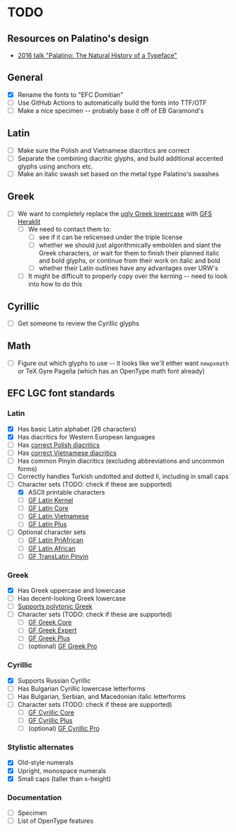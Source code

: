 # TODO

## Resources on Palatino's design

* [2016 talk "Palatino: The Natural History of a Typeface"](https://www.youtube.com/watch?v=oG-oYm1oTLE)

## General

* [X] Rename the fonts to "EFC Domitian"
* [ ] Use GitHub Actions to automatically build the fonts into TTF/OTF
* [ ] Make a nice specimen -- probably base it off of EB Garamond's

## Latin

* [ ] Make sure the Polish and Vietnamese diacritics are correct
* [ ] Separate the combining diacritic glyphs, and build additional accented glyphs using anchors etc.
* [ ] Make an italic swash set based on the metal type Palatino's swashes

## Greek

* [ ] We want to completely replace the [ugly Greek lowercase](https://github.com/rstub/fplneu/issues/2) with [GFS Heraklit](https://greekfontsociety-gfs.gr/typefaces/20th_21st_century#GFS_Heraklit)
  * [ ] We need to contact them to:
    * [ ] see if it can be relicensed under the triple license
    * [ ] whether we should just algorithmically embolden and slant the Greek characters, or wait for them to finish their planned italic and bold glyphs, or continue from their work on italic and bold
    * [ ] whether their Latin outlines have any advantages over URW's
  * [ ] It might be difficult to properly copy over the kerning -- need to look into how to do this

## Cyrillic

* [ ] Get someone to review the Cyrillic glyphs

## Math

* [ ] Figure out which glyphs to use -- it looks like we'll either want `newpxmath` or TeX Gyre Pagella (which has an OpenType math font already)

## EFC LGC font standards

### Latin

* [X] Has basic Latin alphabet (26 characters)
* [X] Has diacritics for Western European languages
* [ ] Has [correct Polish diacritics](http://www.twardoch.com/download/polishhowto/intro.html)
* [ ] Has [correct Vietnamese diacritics](https://vietnamesetypography.com/)
* [ ] Has common Pinyin diacritics (excluding abbreviations and uncommon forms)
* [ ] Correctly handles Turkish undotted and dotted Ii, including in small caps
* [ ] Character sets (TODO: check if these are supported)
  * [X] ASCII printable characters
  * [ ] [GF Latin Kernel](https://github.com/googlefonts/glyphsets/blob/main/GLYPHSETS.md#gf-latin-kernel)
  * [ ] [GF Latin Core](https://github.com/googlefonts/glyphsets/blob/main/GLYPHSETS.md#gf-latin-core)
  * [ ] [GF Latin Vietnamese](https://github.com/googlefonts/glyphsets/blob/main/GLYPHSETS.md#gf-latin-vietnamese)
  * [ ] [GF Latin Plus](https://github.com/googlefonts/glyphsets/blob/main/GLYPHSETS.md#gf-latin-plus)
* [ ] Optional character sets
  * [ ] [GF Latin PriAfrican](https://github.com/googlefonts/glyphsets/blob/main/GLYPHSETS.md#gf-latin-priafrican)
  * [ ] [GF Latin African](https://github.com/googlefonts/glyphsets/blob/main/GLYPHSETS.md#gf-latin-african)
  * [ ] [GF TransLatin Pinyin](https://github.com/googlefonts/glyphsets/blob/main/GLYPHSETS.md#gf-translatin-pinyin)

### Greek

* [X] Has Greek uppercase and lowercase
* [ ] Has decent-looking Greek lowercase
* [ ] [Supports polytonic Greek](https://web.archive.org/web/20210831061847if_/https://irenevl.github.io/Polytonic-tutorial/)
* [ ] Character sets (TODO: check if these are supported)
  * [ ] [GF Greek Core](https://github.com/googlefonts/glyphsets/blob/main/GLYPHSETS.md#gf-greek-core)
  * [ ] [GF Greek Expert](https://github.com/googlefonts/glyphsets/blob/main/GLYPHSETS.md#gf-greek-expert)
  * [ ] [GF Greek Plus](https://github.com/googlefonts/glyphsets/blob/main/GLYPHSETS.md#gf-greek-plus)
  * [ ] (optional) [GF Greek Pro](https://github.com/googlefonts/glyphsets/blob/main/GLYPHSETS.md#gf-greek-pro)

### Cyrillic

* [X] Supports Russian Cyrillic
* [ ] Has Bulgarian Cyrillic lowercase letterforms
* [ ] Has Bulgarian, Serbian, and Macedonian italic letterforms
* [ ] Character sets (TODO: check if these are supported)
  * [ ] [GF Cyrillic Core](https://github.com/googlefonts/glyphsets/blob/main/GLYPHSETS.md#gf-cyrillic-core)
  * [ ] [GF Cyrillic Plus](https://github.com/googlefonts/glyphsets/blob/main/GLYPHSETS.md#gf-cyrillic-plus)
  * [ ] (optional) [GF Cyrillic Pro](https://github.com/googlefonts/glyphsets/blob/main/GLYPHSETS.md#gf-cyrillic-pro)

### Stylistic alternates

* [X] Old-style numerals
* [X] Upright, monospace numerals
* [X] Small caps (taller than x-height)

### Documentation

* [ ] Specimen
* [ ] List of OpenType features
